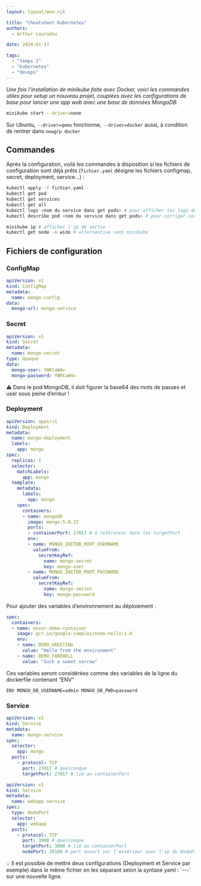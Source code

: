 ```yaml
---
layout: layout/mon.njk

title: "Cheatsheet Kubernetes"
authors:
  - Arthur Louradou

date: 2024-01-17

tags: 
  - "temps 2"
  - "kubernetes"
  - "devops"
---
```



*Une fois l’installation de minikube faite avec Docker, voici les commandes utiles pour setup un nouveau projet, couplées avec les configurations de base pour lancer une app web avec une base de données MongoDB.*

```bash
minikube start --driver=none 
```

Sur Ubuntu, `--driver=qemu` fonctionne, `--driver=docker` aussi, à condition de rentrer dans `newgrp docker`

## Commandes

Après la configuration, voilà les commandes à disposition si les fichiers de configuration sont déjà prêts (`fichier.yaml` désigne les fichiers configmap, secret, deployment, service…) :

```bash
kubectl apply -f fichier.yaml
kubectl get pod
kubectl get services
kubectl get all
kubectl logs <nom du service dans get pods> # pour afficher les logs du container
kubectl describe pod <nom du service dans get pods> # pour corriger certains bugs

minikube ip # afficher l'ip de sortie
kubectl get node -o wide # alternantive sans minikube
```

## Fichiers de configuration

### ConfigMap

```yaml
apiVersion: v1
kind: ConfigMap
metadata:
  name: mongo-config
data:
  mongo-url: mongo-service
```

### Secret

```yaml
apiVersion: v1
kind: Secret
metadata:
  name: mongo-secret
type: Opaque
data:
  mongo-user: YWRtaW4=
  mongo-password: YWRtaW4=
```

<aside>
⚠️ Dans le pod MongoDB, il doit figurer la base64 des mots de passes et user sous peine d’erreur !

</aside>

### Deployment

```yaml
apiVersion: apps/v1
kind: Deployment
metadata:
  name: mongo-deployment
  labels:
    app: mongo
spec:
  replicas: 1
  selector:
    matchLabels:
      app: mongo
  template:
    metadata:
      labels:
        app: mongo
    spec:
      containers:
      - name: mongodb
        image: mongo:5.0.23
        ports:
        - containerPort: 27017 # à reférencer dans les targetPort
        env:
        - name: MONGO_INITDB_ROOT_USERNAME
          valueFrom:
            secretKeyRef:
              name: mongo-secret
              key: mongo-user
        - name: MONGO_INITDB_ROOT_PASSWORD
          valueFrom:
            secretKeyRef:
              name: mongo-secret
              key: mongo-password
```

Pour ajouter des variables d’environnement au déploiement :

```yaml
spec:
  containers:
  - name: envar-demo-container
    image: gcr.io/google-samples/node-hello:1.0
    env:
    - name: DEMO_GREETING
      value: "Hello from the environment"
    - name: DEMO_FAREWELL
      value: "Such a sweet sorrow"
```

Ces variables seront considérées comme des variables de la ligne du dockerfile contenant “ENV”

```
ENV MONGO_DB_USERNAME=admin MONGO_DB_PWD=password
```

### Service

```yaml
apiVersion: v1
kind: Service
metadata:
  name: mongo-service
spec:
  selector:
    app: mongo
  ports:
    - protocol: TCP
      port: 27017 # quelconque
      targetPort: 27017 # lié au containerPort
```

```yaml
apiVersion: v1
kind: Service
metadata:
  name: webapp-service
spec:
  type: NodePort
  selector:
    app: webapp
  ports:
    - protocol: TCP
      port: 3000 # quelconque
      targetPort: 3000 # lié au containerPort
      nodePort: 30100 # port ouvert sur l'extérieur avec l'ip du NodePort
```

<aside>
💡 Il est possible de mettre deux configurations (Deployment et Service par exemple) dans le même fichier en les séparant selon la syntaxe yaml : `---` sur une nouvelle ligne.

</aside>

